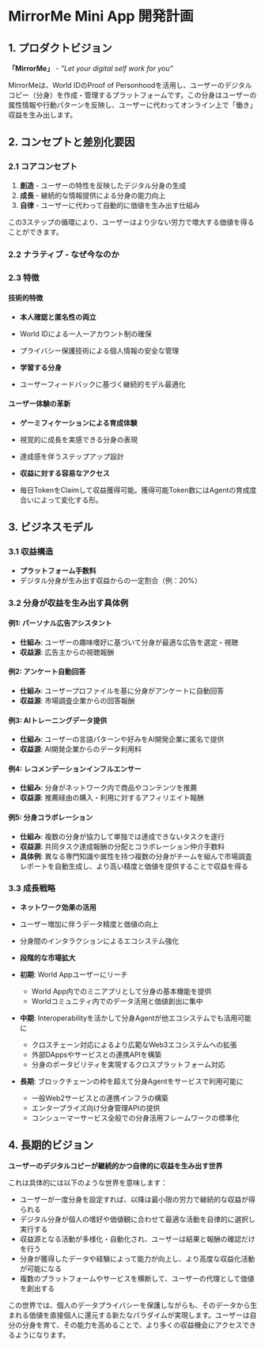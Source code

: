 # MirrorMe Mini App 開発計画

## 1. プロダクトビジョン

**「MirrorMe」** - *"Let your digital self work for you"*

MirrorMeは、World IDのProof of Personhoodを活用し、ユーザーのデジタルコピー（分身）を作成・管理するプラットフォームです。この分身はユーザーの属性情報や行動パターンを反映し、ユーザーに代わってオンライン上で「働き」収益を生み出します。

## 2. コンセプトと差別化要因

### 2.1 コアコンセプト
1. **創造** - ユーザーの特性を反映したデジタル分身の生成
2. **成長** - 継続的な情報提供による分身の能力向上
3. **自律** - ユーザーに代わって自動的に価値を生み出す仕組み

この3ステップの循環により、ユーザーはより少ない労力で増大する価値を得ることができます。

### 2.2 ナラティブ - なぜ今なのか

### 2.3 特徴

#### 技術的特徴
- **本人確認と匿名性の両立**
 - World IDによる一人一アカウント制の確保
 - プライバシー保護技術による個人情報の安全な管理
 
- **学習する分身**
 - ユーザーフィードバックに基づく継続的モデル最適化

#### ユーザー体験の革新
- **ゲーミフィケーションによる育成体験**
 - 視覚的に成長を実感できる分身の表現
 - 達成感を伴うステップアップ設計
 
- **収益に対する容易なアクセス**
 - 毎日TokenをClaimして収益獲得可能。獲得可能Token数にはAgentの育成度合いによって変化する形。

## 3. ビジネスモデル

### 3.1 収益構造
- **プラットフォーム手数料**
 - デジタル分身が生み出す収益からの一定割合（例：20%）

### 3.2 分身が収益を生み出す具体例

#### 例1: パーソナル広告アシスタント
- **仕組み**: ユーザーの趣味嗜好に基づいて分身が最適な広告を選定・視聴
- **収益源**: 広告主からの視聴報酬

#### 例2: アンケート自動回答
- **仕組み**: ユーザープロファイルを基に分身がアンケートに自動回答
- **収益源**: 市場調査企業からの回答報酬

#### 例3: AIトレーニングデータ提供
- **仕組み**: ユーザーの言語パターンや好みをAI開発企業に匿名で提供
- **収益源**: AI開発企業からのデータ利用料

#### 例4: レコメンデーションインフルエンサー
- **仕組み**: 分身がネットワーク内で商品やコンテンツを推薦
- **収益源**: 推薦経由の購入・利用に対するアフィリエイト報酬

#### 例5: 分身コラボレーション
- **仕組み**: 複数の分身が協力して単独では達成できないタスクを遂行
- **収益源**: 共同タスク達成報酬の分配とコラボレーション仲介手数料
- **具体例**: 異なる専門知識や属性を持つ複数の分身がチームを組んで市場調査レポートを自動生成し、より高い精度と価値を提供することで収益を得る

### 3.3 成長戦略
- **ネットワーク効果の活用**
 - ユーザー増加に伴うデータ精度と価値の向上
 - 分身間のインタラクションによるエコシステム強化
 
- **段階的な市場拡大**
 - **初期**: World Appユーザーにリーチ
   * World App内でのミニアプリとして分身の基本機能を提供
   * Worldコミュニティ内でのデータ活用と価値創出に集中
 
 - **中期**: Interoperabilityを活かして分身Agentが他エコシステムでも活用可能に
   * クロスチェーン対応によるより広範なWeb3エコシステムへの拡張
   * 外部DAppsやサービスとの連携APIを構築
   * 分身のポータビリティを実現するクロスプラットフォーム対応
 
 - **長期**: ブロックチェーンの枠を超えて分身Agentをサービスで利用可能に
   * 一般Web2サービスとの連携インフラの構築
   * エンタープライズ向け分身管理APIの提供
   * コンシューマーサービス全般での分身活用フレームワークの標準化

## 4. 長期的ビジョン

**ユーザーのデジタルコピーが継続的かつ自律的に収益を生み出す世界**

これは具体的には以下のような世界を意味します：

- ユーザーが一度分身を設定すれば、以降は最小限の労力で継続的な収益が得られる
- デジタル分身が個人の嗜好や価値観に合わせて最適な活動を自律的に選択し実行する
- 収益源となる活動が多様化・自動化され、ユーザーは結果と報酬の確認だけを行う
- 分身が獲得したデータや経験によって能力が向上し、より高度な収益化活動が可能になる
- 複数のプラットフォームやサービスを横断して、ユーザーの代理として価値を創出する

この世界では、個人のデータプライバシーを保護しながらも、そのデータから生まれる価値を直接個人に還元する新たなパラダイムが実現します。ユーザーは自分の分身を育て、その能力を高めることで、より多くの収益機会にアクセスできるようになります。